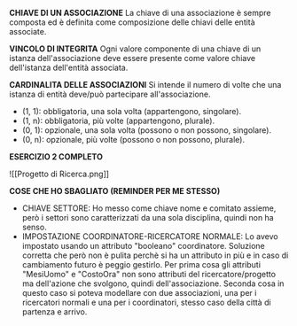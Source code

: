 **CHIAVE DI UN ASSOCIAZIONE**
La chiave di una associazione è sempre composta ed è definita come composizione delle chiavi delle entità associate.

**VINCOLO DI INTEGRITA**
Ogni valore componente di una chiave di un istanza dell'associazione deve essere presente come valore chiave dell'istanza dell'entità associata.

**CARDINALITA DELLE ASSOCIAZIONI**
Si intende il numero di volte che una istanza di entità deve/può partecipare all'associazione.
- (1, 1): obbligatoria, una sola volta (appartengono, singolare).
- (1, n): obbligatoria, più volte (appartengono, plurale).
- (0, 1): opzionale, una sola volta (possono o non possono, singolare).
- (0, n): opzionale, più volte (possono o non possono, plurale).

**ESERCIZIO 2 COMPLETO**

![[Progetto di Ricerca.png]]

**COSE CHE HO SBAGLIATO (REMINDER PER ME STESSO)**
- CHIAVE SETTORE: Ho messo come chiave nome e comitato assieme, però i settori sono caratterizzati da una sola disciplina, quindi non ha senso.
- IMPOSTAZIONE COORDINATORE-RICERCATORE NORMALE: Lo avevo impostato usando un attributo "booleano" coordinatore. Soluzione corretta che però non è pulita perchè si ha un attributo in più e in caso di cambiamento futuro è peggio gestirlo. Per prima cosa gli attributi "MesiUomo" e "CostoOra" non sono attributi del ricercatore/progetto ma dell'azione che svolgono, quindi dell'associazione. Seconda cosa in questo caso si poteva modellare con due associazioni, una per i ricercatori normali e una per i coordinatori, stesso caso della città di partenza e arrivo.